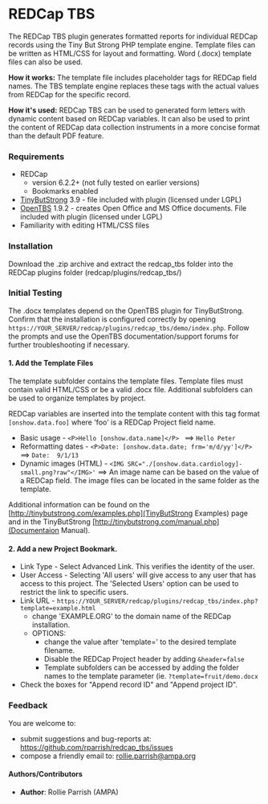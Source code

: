 REDCap TBS
==========
The REDCap TBS plugin generates formatted reports for individual REDCap records using the Tiny But Strong PHP template engine. Template files can be written as HTML/CSS for layout and formatting. Word (.docx) template files can also be used.

__How it works:__ The template file includes placeholder tags for REDCap field names. The TBS template engine replaces these tags with the actual values from REDCap for the specific record.
 
__How it's used:__ REDCap TBS can be used to generated form letters with dynamic content based on REDCap variables. It can also be used to print the content of REDCap data collection instruments in a more concise format than the default PDF feature.

### Requirements
* REDCap
  * version 6.2.2+ (not fully tested on earlier versions)
  * Bookmarks enabled
* [TinyButStrong](http://tinybutstrong.com)  3.9 - file included with plugin (licensed under LGPL)
* [OpenTBS](http://www.tinybutstrong.com/plugins/opentbs/tbs_plugin_opentbs.html) 1.9.2 - creates Open Office and MS Office documents. File included with plugin (licensed under LGPL)
* Familiarity with editing HTML/CSS files


### Installation
Download the .zip archive and extract the redcap_tbs folder into the REDCap plugins folder (redcap/plugins/redcap_tbs/)

### Initial Testing

The .docx templates depend on the OpenTBS plugin for TinyButStrong. Confirm that the installation is configured correctly by opening `https://YOUR_SERVER/redcap/plugins/redcap_tbs/demo/index.php`. Follow the prompts and use the OpenTBS documentation/support forums for further troubleshooting if necessary. 

#### 1. Add the Template Files

The template subfolder contains the template files. Template files must contain valid HTML/CSS  or be a valid .docx file. Additional subfolders can be used to organize templates by project. 

REDCap variables are inserted into the template content with this tag format `[onshow.data.foo]` where 'foo' is a REDCap Project field name. 

* Basic usage - `<P>Hello [onshow.data.name]</P> ` ==> `Hello Peter`  
* Reformatting dates - `<P>Date: [onshow.data.date; frm='m/d/yy']</P> ` ==> `Date:  9/1/13`  
* Dynamic images (HTML) - ``<IMG SRC="./[onshow.data.cardiology]-small.png?raw"</IMG>'`` ==> An image name can be based on the value of a REDCap field. The image files can be located in the same folder as the template. 

Additional information can be found on the [http://tinybutstrong.com/examples.php](TinyButStrong Examples) page and in the TinyButStrong [http://tinybutstrong.com/manual.php](Documentaion Manual).


#### 2. Add a new Project Bookmark.  

* Link Type - Select Advanced Link. This verifies the identity of the user.
* User Access - Selecting 'All users' will give access to any user that has access to this project. The 'Selected Users' option can be used to restrict the link to specific users. 
* Link URL - `https://YOUR_SERVER/redcap/plugins/redcap_tbs/index.php?template=example.html`
	* change 'EXAMPLE.ORG' to the domain name of the REDCap installation.
	* OPTIONS:
		* change the value after 'template='  to the desired template filename.
		* Disable the REDCap Project header by adding `&header=false`
		* Template subfolders can be accessed by adding the folder names to the template parameter (ie. `?template=fruit/demo.docx`
* Check the boxes for "Append record ID" and "Append project ID".


### Feedback
You are welcome to:
* submit suggestions and bug-reports at: https://github.com/rparrish/redcap_tbs/issues
* compose a friendly email to: rollie.parrish@ampa.org


#### Authors/Contributors
* __Author__: Rollie Parrish (AMPA)
